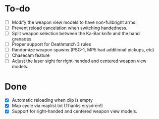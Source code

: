# To-do
- [ ] Modify the weapon view models to have non-fullbright arms.
- [ ] Prevent reload cancelation when switching handedness.
- [ ] Split weapon selection between the Ka-Bar knife and the hand grenades.
- [ ] Proper support for Deathmatch 3 rules
- [ ] Randomize weapon spawns (PSG-1, MP5 had additional pickups, etc)
- [ ] Chasecam feature
- [ ] Adjust the laser sight for right-handed and centered weapon view models.

# Done
- [X] Automatic reloading when clip is empty
- [X] Map cycle via maplist.txt (Thanks erysdren!)
- [X] Support for right-handed and centered weapon view models.